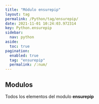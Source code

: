 ```yaml
---
title: "Módulo ensurepip"
layout: tag
permalink: /Python/tag/ensurepip/
date: 2021-11-01 10:24:03.972314
key: Python.ensurepip
sidebar: 
  nav: python
aside: 
  toc: true
pagination: 
  enabled: true
  tag: "ensurepip"
  permalink: /:num/
---
```


<h2>Modulos</h2>
Todos los elementos del modulo <strong>ensurepip</strong>
